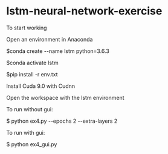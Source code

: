 # lstm-neural-network-exercise

To start working

Open an environment in Anaconda

$conda create --name lstm python=3.6.3

$conda activate lstm

$pip install -r env.txt

Install Cuda 9.0 with Cudnn

Open the workspace with the lstm environment


To run without gui:

$ python ex4.py --epochs 2 --extra-layers 2

To run with gui:

$ python ex4_gui.py